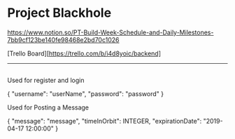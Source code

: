# Project Blackhole

https://www.notion.so/PT-Build-Week-Schedule-and-Daily-Milestones-7bb9cf123be140fe98468e2bd70c1026

[Trello Board][https://trello.com/b/i4d8yoic/backend]

---

##

Used for register and login

{
"username": "userName",
"password": "password"
}

Used for Posting a Message

{
"message": "message",
"timeInOrbit": INTEGER,
"expirationDate": "2019-04-17 12:00:00"
}
